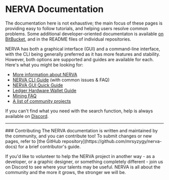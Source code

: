 # NERVA Documentation
The documentation here is not exhaustive; the main focus of these pages is providing easy to follow tutorials, and helping users resolve common problems. Some additional developer-oriented documentaton is available [on BitBucket](https://bitbucket.org/snippets/nerva-project/), and in the README files of individual repositories.

NERVA has both a graphical interface (GUI) and a command-line interface, with the CLI being generally preferred as it has more features and stability. However, both options are supported and guides are available for each. Here's what you might be looking for:

* [More information about NERVA](about/)
* [NERVA CLI Guide](guides/cli/) (with common issues & FAQ)
* [NERVA GUI Quick Guide](guides/gui/)
* [Ledger Hardware Wallet Guide](guides/ledger/)
* [Mining FAQ](guides/mining/)
* [A list of community projects](projects/)

If you can't find what you need with the search function, help is always available on [Discord](https://discord.gg/xBHxnGN).

<hr>
### Contributing
The NERVA documentation is written and maintained by the community, and you can contribute too! To submit changes or new pages, refer to [the GitHub repository](https://github.com/mrsyzygy/nerva-docs) for a brief contributor's guide.

If you'd like to volunteer to help the NERVA project in another way - as a developer, or a graphic designer, or something completely different - join us on Discord to see where your talents may be useful. NERVA is all about the community and the more it grows, the stronger we will be.

